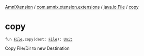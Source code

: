 [AmniXtension](../../index.md) / [com.amnix.xtension.extensions](../index.md) / [java.io.File](index.md) / [copy](./copy.md)

# copy

`fun `[`File`](https://docs.oracle.com/javase/6/docs/api/java/io/File.html)`.copy(dest: `[`File`](https://docs.oracle.com/javase/6/docs/api/java/io/File.html)`): `[`Unit`](https://kotlinlang.org/api/latest/jvm/stdlib/kotlin/-unit/index.html)

Copy File/Dir to new Destination


